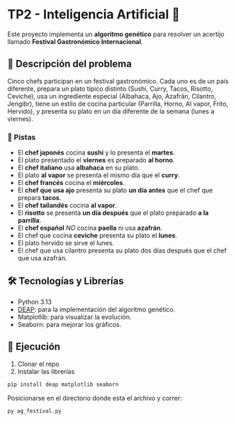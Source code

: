 # TP2 - Inteligencia Artificial 🧠

Este proyecto implementa un **algoritmo genético** para resolver un acertijo llamado **Festival Gastronómico Internacional**.

## 🧩 Descripción del problema
Cinco chefs participan en un festival gastronómico. Cada uno es de un país diferente, prepara un plato típico distinto (Sushi, Curry, Tacos, Risotto, Ceviche), usa un ingrediente especial (Albahaca, Ajo, Azafrán, Cilantro, Jengibr), tiene un estilo de cocina particular (Parrilla, Horno, Al vapor, Frito, Hervido), y presenta su plato en un día diferente de la semana (lunes a viernes).

### 🔎 Pistas 

- El **chef japonés** cocina **sushi** y lo presenta el **martes**.  
- El plato presentado el **viernes** es preparado **al horno**.  
- El **chef italiano** usa **albahaca** en su plato.  
- El plato **al vapor** se presenta el mismo día que el **curry**.  
- El **chef francés** cocina el **miércoles**.  
- El **chef que usa ajo** presenta su plato **un día antes** que el chef que prepara **tacos**.  
- El **chef tailandés** cocina **al vapor**.  
- El **risotto** se presenta **un día después** que el plato preparado **a la parrilla**.  
- El **chef español** _NO_ cocina **paella** ni usa **azafrán**.  
- El chef que cocina **ceviche** presenta su plato el **lunes**.
- El plato hervido se sirve el lunes.
- El chef que usa cilantro presenta su plato dos días después que el chef que usa azafrán.


## 🛠️ Tecnologías y Librerías
- Python 3.13
- [DEAP](https://github.com/DEAP/deap): para la implementación del algoritmo genético.
- Matplotlib: para visualizar la evolución.
- Seaborn: para mejorar los gráficos.

## 🚀 Ejecución

1. Clonar el repo
2. Instalar las librerías

```bash
pip install deap matplotlib seaborn
```
Posicionarse en el directorio donde esta el archivo y correr:
```bash
py ag_festival.py
```
